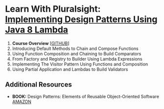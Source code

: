# Learn With Pluralsight: [Implementing Design Patterns Using Java 8 Lambda][url.course]

1. **Course Overview** [[GITHUB][branch.gh.main]]
2. Introducing Default Methods to Chain and Compose Functions
3. Using Function Composition and Chaining to Build Comparators
4. From Factory and Registry to Builder Using Lambda Expressions
5. Implementing The Visitor Pattern Using Functions and Composition
6. Using Partial Application and Lambdas to Build Validators

## Additional Resources

- **BOOK:** Design Patterns: Elements of Reusable Object-Oriented Software [AMAZON][resource.book.DesignPatterns]

[url.course]: https://app.pluralsight.com/library/courses/implementing-design-patterns-java-8-lambda-expression
[branch.gh.main]: https://github.com/reinielfc/lrn-ps-java8-lambda-design-patterns/tree/main
[branch.gh.p2]: https://github.com/reinielfc/lrn-ps-java8-lambda-design-patterns/tree/2-IntroducingDefaultMethodsToChainAndComposeFunctions
[branch.gh.p3]: https://github.com/reinielfc/lrn-ps-java8-lambda-design-patterns/tree/3-UsingFunctionCompositionAndChainingToBuildComparators
[branch.gh.p4]: https://github.com/reinielfc/lrn-ps-java8-lambda-design-patterns/tree/4-FromFactoryAndRegistryToBuilderUsingLambdaExpressions
[branch.gh.p5]: https://github.com/reinielfc/lrn-ps-java8-lambda-design-patterns/tree/5-ImplementingTheVisitorPatternUsingFunctionsAndComposition
[branch.gh.p6]: https://github.com/reinielfc/lrn-ps-java8-lambda-design-patterns/tree/6-UsingPartialApplicationAndLambdasToBuildValidators
[resource.book.DesignPatterns]: https://www.amazon.com/Design-Patterns-Object-Oriented-Addison-Wesley-Professional-ebook/dp/B000SEIBB8